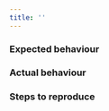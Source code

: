 ```yaml
---
title: ''
---
```


### Expected behaviour

<!-- Explain what you expected to happen. -->

### Actual behaviour

<!-- Explain what actually happened. If an error occurred, please include a stack trace if available. -->

### Steps to reproduce

<!-- A concise, repeatable, example of how to illustrate the issue. -->
